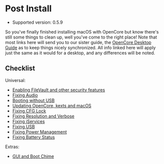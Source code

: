 # Post Install

* Supported version: 0.5.9

So you've finally finished installing macOS with OpenCore but know there's still some things to clean up, well you've come to the right place! Note that most links here will send you to our sister guide, the [OpenCore Desktop Guide](https://dortania.github.io/OpenCore-Desktop-Guide/) as to keep things nicely synchronized. All info linked here will apply just the same as it would for a desktop, and any differences will be noted.

## Checklist

Universal:

* [Enabling FileVault and other security features](https://dortania.github.io/OpenCore-Desktop-Guide/post-install/security)
* [Fixing Audio](https://dortania.github.io/OpenCore-Desktop-Guide//post-install/audio)
* [Booting without USB](https://dortania.github.io/OpenCore-Desktop-Guide//post-install/oc2hdd)
* [Updating OpenCore, kexts and macOS](https://dortania.github.io/OpenCore-Desktop-Guide//post-install/update)
* [Fixing CFG Lock](https://dortania.github.io/OpenCore-Desktop-Guide//extras/msr-lock)
* [Fixing Resolution and Verbose](https://dortania.github.io/OpenCore-Desktop-Guide//post-install/verbose)
* [Fixing iServices](https://dortania.github.io/OpenCore-Desktop-Guide//post-install/iservices)
* [Fixing USB](https://dortania.github.io/USB-Map-Guide/)
* [Fixing Power Management](https://dortania.github.io/OpenCore-Desktop-Guide/post-install/pm.html)
* [Fixing Battery Status](/post-install/battery.md)

Extras:

* [GUI and Boot Chime](https://dortania.github.io/OpenCore-Desktop-Guide/extras/gui.html)
